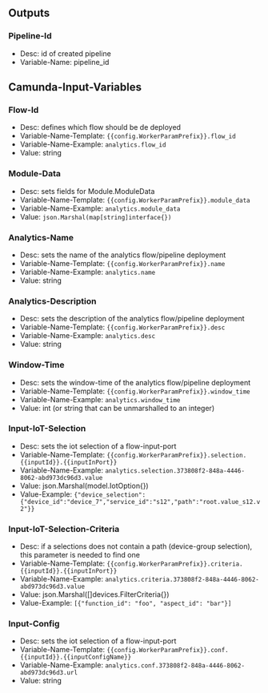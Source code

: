 ## Outputs

### Pipeline-Id

- Desc: id of created pipeline
- Variable-Name: pipeline_id

## Camunda-Input-Variables

### Flow-Id

- Desc: defines which flow should be de deployed
- Variable-Name-Template: `{{config.WorkerParamPrefix}}.flow_id`
- Variable-Name-Example: `analytics.flow_id`
- Value: string

### Module-Data

- Desc: sets fields for Module.ModuleData
- Variable-Name-Template: `{{config.WorkerParamPrefix}}.module_data`
- Variable-Name-Example: `analytics.module_data`
- Value: `json.Marshal(map[string]interface{})`

### Analytics-Name

- Desc: sets the name of the analytics flow/pipeline deployment
- Variable-Name-Template: `{{config.WorkerParamPrefix}}.name`
- Variable-Name-Example: `analytics.name`
- Value: string

### Analytics-Description

- Desc: sets the description of the analytics flow/pipeline deployment
- Variable-Name-Template: `{{config.WorkerParamPrefix}}.desc`
- Variable-Name-Example: `analytics.desc`
- Value: string


### Window-Time

- Desc: sets the window-time of the analytics flow/pipeline deployment
- Variable-Name-Template: `{{config.WorkerParamPrefix}}.window_time`
- Variable-Name-Example: `analytics.window_time`
- Value: int (or string that can be unmarshalled to an integer)

### Input-IoT-Selection

- Desc: sets the iot selection of a flow-input-port
- Variable-Name-Template: `{{config.WorkerParamPrefix}}.selection.{{inputId}}.{{inputInPort}}`
- Variable-Name-Example: `analytics.selection.373808f2-848a-4446-8062-abd973dc96d3.value`
- Value: json.Marshal(model.IotOption{})
- Value-Example: `{"device_selection":{"device_id":"device_7","service_id":"s12","path":"root.value_s12.v2"}}`

### Input-IoT-Selection-Criteria

- Desc: if a selections does not contain a path (device-group selection), this parameter is needed to find one
- Variable-Name-Template: `{{config.WorkerParamPrefix}}.criteria.{{inputId}}.{{inputInPort}}`
- Variable-Name-Example: `analytics.criteria.373808f2-848a-4446-8062-abd973dc96d3.value`
- Value: json.Marshal([]devices.FilterCriteria{})
- Value-Example: `[{"function_id": "foo", "aspect_id": "bar"}]`

### Input-Config

- Desc: sets the iot selection of a flow-input-port
- Variable-Name-Template: `{{config.WorkerParamPrefix}}.conf.{{inputId}}.{{inputConfigName}}`
- Variable-Name-Example: `analytics.conf.373808f2-848a-4446-8062-abd973dc96d3.url`
- Value: string
